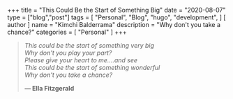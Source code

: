+++
title = "This Could Be the Start of Something Big"
date = "2020-08-07"
type = ["blog","post"]
tags = [
    "Personal",
    "Blog",
    "hugo",
    "development",
]
[ author ] 
	name = "Kimchi Balderrama"
description = "Why don't you take a chance?"
categories = [
	"Personal"
	]
+++

>_This could be the start of something very big  
>Why don't you play your part?  
>Please give your heart to me....and see  
>This could be the start of something wonderful  
>Why don't you take a chance?_
>
> **— Ella Fitzgerald**



